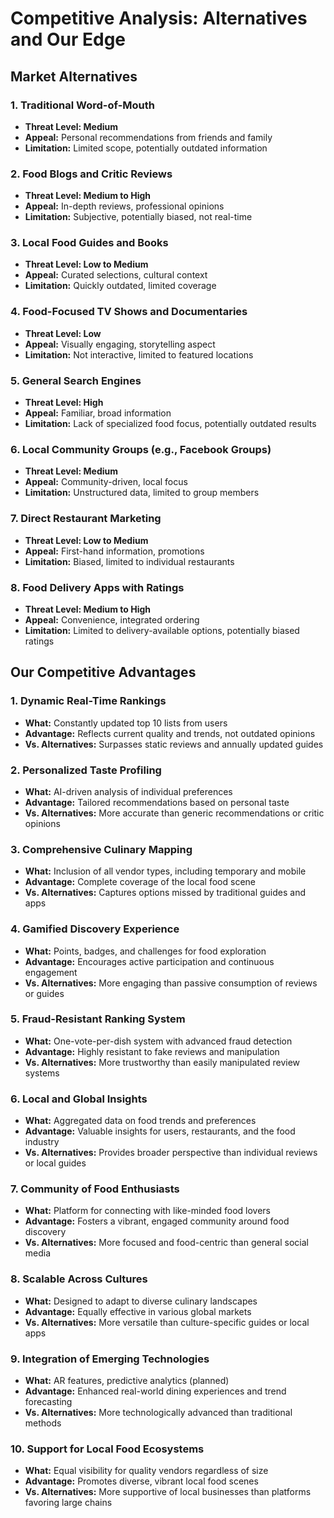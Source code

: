# Competitive Analysis: Alternatives and Our Edge

## Market Alternatives

### 1. Traditional Word-of-Mouth

- **Threat Level: Medium**
- **Appeal:** Personal recommendations from friends and family
- **Limitation:** Limited scope, potentially outdated information

### 2. Food Blogs and Critic Reviews

- **Threat Level: Medium to High**
- **Appeal:** In-depth reviews, professional opinions
- **Limitation:** Subjective, potentially biased, not real-time

### 3. Local Food Guides and Books

- **Threat Level: Low to Medium**
- **Appeal:** Curated selections, cultural context
- **Limitation:** Quickly outdated, limited coverage

### 4. Food-Focused TV Shows and Documentaries

- **Threat Level: Low**
- **Appeal:** Visually engaging, storytelling aspect
- **Limitation:** Not interactive, limited to featured locations

### 5. General Search Engines

- **Threat Level: High**
- **Appeal:** Familiar, broad information
- **Limitation:** Lack of specialized food focus, potentially outdated results

### 6. Local Community Groups (e.g., Facebook Groups)

- **Threat Level: Medium**
- **Appeal:** Community-driven, local focus
- **Limitation:** Unstructured data, limited to group members

### 7. Direct Restaurant Marketing

- **Threat Level: Low to Medium**
- **Appeal:** First-hand information, promotions
- **Limitation:** Biased, limited to individual restaurants

### 8. Food Delivery Apps with Ratings

- **Threat Level: Medium to High**
- **Appeal:** Convenience, integrated ordering
- **Limitation:** Limited to delivery-available options, potentially biased ratings

## Our Competitive Advantages

### 1. Dynamic Real-Time Rankings

- **What:** Constantly updated top 10 lists from users
- **Advantage:** Reflects current quality and trends, not outdated opinions
- **Vs. Alternatives:** Surpasses static reviews and annually updated guides

### 2. Personalized Taste Profiling

- **What:** AI-driven analysis of individual preferences
- **Advantage:** Tailored recommendations based on personal taste
- **Vs. Alternatives:** More accurate than generic recommendations or critic opinions

### 3. Comprehensive Culinary Mapping

- **What:** Inclusion of all vendor types, including temporary and mobile
- **Advantage:** Complete coverage of the local food scene
- **Vs. Alternatives:** Captures options missed by traditional guides and apps

### 4. Gamified Discovery Experience

- **What:** Points, badges, and challenges for food exploration
- **Advantage:** Encourages active participation and continuous engagement
- **Vs. Alternatives:** More engaging than passive consumption of reviews or guides

### 5. Fraud-Resistant Ranking System

- **What:** One-vote-per-dish system with advanced fraud detection
- **Advantage:** Highly resistant to fake reviews and manipulation
- **Vs. Alternatives:** More trustworthy than easily manipulated review systems

### 6. Local and Global Insights

- **What:** Aggregated data on food trends and preferences
- **Advantage:** Valuable insights for users, restaurants, and the food industry
- **Vs. Alternatives:** Provides broader perspective than individual reviews or local guides

### 7. Community of Food Enthusiasts

- **What:** Platform for connecting with like-minded food lovers
- **Advantage:** Fosters a vibrant, engaged community around food discovery
- **Vs. Alternatives:** More focused and food-centric than general social media

### 8. Scalable Across Cultures

- **What:** Designed to adapt to diverse culinary landscapes
- **Advantage:** Equally effective in various global markets
- **Vs. Alternatives:** More versatile than culture-specific guides or local apps

### 9. Integration of Emerging Technologies

- **What:** AR features, predictive analytics (planned)
- **Advantage:** Enhanced real-world dining experiences and trend forecasting
- **Vs. Alternatives:** More technologically advanced than traditional methods

### 10. Support for Local Food Ecosystems

- **What:** Equal visibility for quality vendors regardless of size
- **Advantage:** Promotes diverse, vibrant local food scenes
- **Vs. Alternatives:** More supportive of local businesses than platforms favoring large chains
